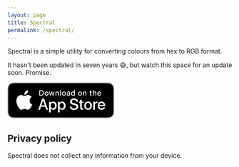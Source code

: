 ```yaml
---
layout: page
title: Spectral
permalink: /spectral/
---
```


Spectral is a simple utility for converting colours from hex to RGB format.

It hasn't been updated in seven years 😅, but watch this space for an update soon. Promise.

<a href="https://apps.apple.com/us/app/spectral/id592250634" target="_blank" class="unset">
    <img src="/assets/app-store-badge.svg" alt="Download Spectral on the App Store" />
</a>

## Privacy policy

Spectral does not collect any information from your device.